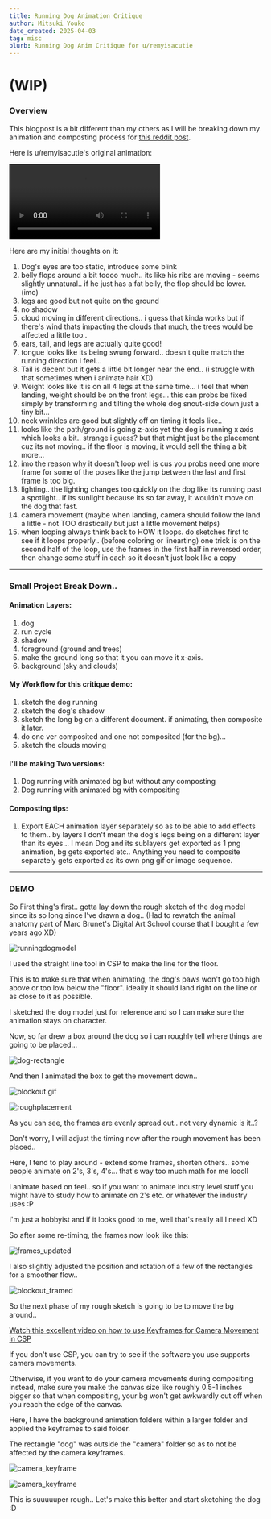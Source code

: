```yaml
---
title: Running Dog Animation Critique
author: Mitsuki Youko
date_created: 2025-04-03
tag: misc
blurb: Running Dog Anim Critique for u/remyisacutie
---
```


# (WIP)

### Overview

This blogpost is a bit different than my others as I will be breaking down my animation and composting process for [this reddit post](https://www.reddit.com/r/animation/comments/1jqdx7c/ik_this_is_wrong_but_how_do_i_fix_it/).

Here is u/remyisacutie's original animation:

![runningdog](assets/content/RunningDog/img/runningdog.mp4)

Here are my initial thoughts on it:

1. Dog's eyes are too static, introduce some blink
2. belly flops around a bit toooo much.. its like his ribs are moving - seems slightly unnatural.. if he just has a fat belly, the flop should be lower. (imo)
3. legs are good but not quite on the ground
4. no shadow
5. cloud moving in different directions.. i guess that kinda works but if there's wind thats impacting the clouds that much, the trees would be affected a little too..
6. ears, tail, and legs are actually quite good!
7. tongue looks like its being swung forward.. doesn't quite match the running direction i feel...
8. Tail is decent but it gets a little bit longer near the end.. (i struggle with that sometimes when i animate hair XD)
9. Weight looks like it is on all 4 legs at the same time... i feel that when landing, weight should be on the front legs... this can probs be fixed simply by transforming and tilting the whole dog snout-side down just a tiny bit...
10. neck wrinkles are good but slightly off on timing it feels like..
11. looks like the path/ground is going z-axis yet the dog is running x axis which looks a bit.. strange i guess? but that might just be the placement cuz its not moving.. if the floor is moving, it would sell the thing a bit more...
12. imo the reason why it doesn't loop well is cus you probs need one more frame for some of the poses like the jump between the last and first frame is too big.
13. lighting.. the lighting changes too quickly on the dog like its running past a spotlight.. if its sunlight because its so far away, it wouldn't move on the dog that fast.
14. camera movement (maybe when landing, camera should follow the land a little - not TOO drastically but just a little movement helps)
15. when looping always think back to HOW it loops. do sketches first to see if it loops properly.. (before coloring or linearting) one trick is on the second half of the loop, use the frames in the first half in reversed order, then change some stuff in each so it doesn't just look like a copy

---

### Small Project Break Down..

#### Animation Layers:
1. dog
2. run cycle
3. shadow
4. foreground (ground and trees)
5. make the ground long so that it you can move it x-axis. 
6. background (sky and clouds)

#### My Workflow for this critique demo:
1. sketch the dog running
2. sketch the dog's shadow
3. sketch the long bg on a different document. if animating, then composite it later. 
4. do one ver composited and one not composited (for the bg)...
5. sketch the clouds moving

#### I'll be making Two versions:
1. Dog running with animated bg but without any composting
2. Dog running with animated bg with compositing

#### Composting tips:
1. Export EACH animation layer separately so as to be able to add effects to them.. by layers I don't mean the dog's legs being on a different layer than its eyes... I mean Dog and its sublayers get exported as 1 png animation, bg gets exported etc.. Anything you need to composite separately gets exported as its own png gif or image sequence.

---

### DEMO

So First thing's first.. gotta lay down the rough sketch of the dog model since its so long since I've drawn a dog.. (Had to rewatch the animal anatomy part of Marc Brunet's Digital Art School course that I bought a few years ago XD)

![runningdogmodel](assets/content/RunningDog/img/Runningdogmodel.jpg)

I used the straight line tool in CSP to make the line for the floor.

This is to make sure that when animating, the dog's paws won't go too high above or too low below the "floor". ideally it should land right on the line or as close to it as possible.

I sketched the dog model just for reference and so I can make sure the animation stays on character.

Now, so far drew a box around the dog so i can roughly tell where things are going to be placed...

![dog-rectangle](assets/content/RunningDog/img/dog-rectangle.jpg)

And then I animated the box to get the movement down..

![blockout.gif](assets/content/RunningDog/img/blockout.gif)

![roughplacement](assets/content/RunningDog/img/roughplacement.jpg)

As you can see, the frames are evenly spread out.. not very dynamic is it..?

Don't worry, I will adjust the timing now after the rough movement has been placed..

Here, I tend to play around - extend some frames, shorten others.. some people animate on 2's, 3's, 4's... that's way too much math for me loooll

I animate based on feel.. so if you want to animate industry level stuff you might have to study how to animate on 2's etc. or whatever the industry uses :P

I'm just a hobbyist and if it looks good to me, well that's really all I need XD

So after some re-timing, the frames now look like this:

![frames_updated](assets/content/RunningDog/img/frames_updated.jpg)

I also slightly adjusted the position and rotation of a few of the rectangles for a smoother flow..

![blockout_framed](assets/content/RunningDog/img/blockout_framed.gif)

So the next phase of my rough sketch is going to be to move the bg around..

[Watch this excellent video on how to use Keyframes for Camera Movement in CSP](https://www.youtube.com/watch?v=8F9eJjDkvtE)

If you don't use CSP, you can try to see if the software you use supports camera movements.

Otherwise, if you want to do your camera movements during compositing instead, make sure you make the canvas size like roughly 0.5-1 inches bigger so that when compositing, your bg won't get awkwardly cut off when you reach the edge of the canvas.

Here, I have the background animation folders within a larger folder and applied the keyframes to said folder.

The rectangle "dog" was outside the "camera" folder so as to not be affected by the camera keyframes.

![camera_keyframe](assets/content/RunningDog/img/camerakeyframe.jpg)

![camera_keyframe](assets/content/RunningDog/img/camera-keyframe.gif)

This is suuuuuper rough.. Let's make this better and start sketching the dog :D



<!-- 

npm run server
npm run build
git add .
git commit -m "update note"
git push -u origin
npm run deploy 

-->
